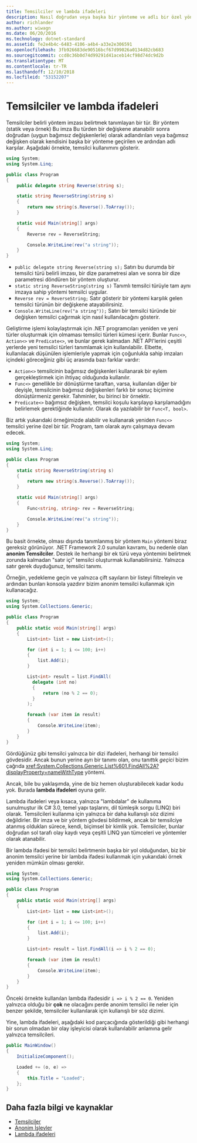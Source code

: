 ```yaml
---
title: Temsilciler ve lambda ifadeleri
description: Nasıl doğrudan veya başka bir yönteme ve adlı bir özel yöntem imzası belirtmek Temsilciler, tür tanımlama hakkında bilgi edinin.
author: richlander
ms.author: wiwagn
ms.date: 06/20/2016
ms.technology: dotnet-standard
ms.assetid: fe2e4b4c-6483-4106-a4b4-a33e2e306591
ms.openlocfilehash: 3fb926683de90516bcf67d99026a0134d82cb683
ms.sourcegitcommit: ccd8c36b0d74d99291d41aceb14cf98d74dc9d2b
ms.translationtype: MT
ms.contentlocale: tr-TR
ms.lasthandoff: 12/10/2018
ms.locfileid: "53152207"
---
```

# <a name="delegates-and-lambdas"></a>Temsilciler ve lambda ifadeleri

Temsilciler belirli yöntem imzası belirtmek tanımlayan bir tür. Bir yöntem (statik veya örnek) Bu imza Bu türden bir değişkene atanabilir sonra doğrudan (uygun bağımsız değişkenlerle) olarak adlandırılan veya bağımsız değişken olarak kendisini başka bir yönteme geçirilen ve ardından adlı karşılar. Aşağıdaki örnekte, temsilci kullanımını gösterir.

```csharp
using System;
using System.Linq;

public class Program
{
    public delegate string Reverse(string s);

    static string ReverseString(string s)
    {
        return new string(s.Reverse().ToArray());
    }

    static void Main(string[] args)
    {
        Reverse rev = ReverseString;

        Console.WriteLine(rev("a string"));
    }
}
```

* `public delegate string Reverse(string s);` Satırı bu durumda bir temsilci türü belirli imzası, bir dize parametresi alan ve sonra bir dize parametresi döndüren bir yöntem oluşturur.
* `static string ReverseString(string s)` Tanımlı temsilci türüyle tam aynı imzaya sahip yöntemi temsilci uygular.
* `Reverse rev = ReverseString;` Satır gösterir bir yöntemi karşılık gelen temsilci türünün bir değişkene atayabilirsiniz.
* `Console.WriteLine(rev("a string"));` Satırı bir temsilci türünde bir değişken temsilci çağırmak için nasıl kullanılacağını gösterir.

Geliştirme işlemi kolaylaştırmak için .NET programcıları yeniden ve yeni türler oluşturmak için olmaması temsilci türleri kümesi içerir. Bunlar `Func<>`, `Action<>` ve `Predicate<>`, ve bunlar gerek kalmadan .NET API'lerini çeşitli yerlerde yeni temsilci türleri tanımlamak için kullanılabilir. Elbette, kullanılacak düşünülen işlemleriyle yapmak için çoğunlukla sahip imzaları içindeki göreceğiniz gibi üç arasında bazı farklar vardır:

*   `Action<>` temsilcinin bağımsız değişkenleri kullanarak bir eylem gerçekleştirmek için ihtiyaç olduğunda kullanılır.
*   `Func<>` genellikle bir dönüştürme taraftan, varsa, kullanılan diğer bir deyişle, temsilcinin bağımsız değişkenleri farklı bir sonuç biçimine dönüştürmeniz gerekir. Tahminler, bu birinci bir örnektir.
*   `Predicate<>` bağımsız değişken, temsilci koşulu karşılayıp karşılamadığını belirlemek gerektiğinde kullanılır. Olarak da yazılabilir bir `Func<T, bool>`.

Biz artık yukarıdaki örneğimizde alabilir ve kullanarak yeniden `Func<>` temsilci yerine özel bir tür. Program, tam olarak aynı çalışmaya devam edecek.

```csharp
using System;
using System.Linq;

public class Program
{
    static string ReverseString(string s)
    {
        return new string(s.Reverse().ToArray());
    }

    static void Main(string[] args)
    {
        Func<string, string> rev = ReverseString;

        Console.WriteLine(rev("a string"));
    }
}
```

Bu basit örnekte, olması dışında tanımlanmış bir yöntem `Main` yöntemi biraz gereksiz görünüyor. .NET Framework 2.0 sunulan kavramı, bu nedenle olan **anonim Temsilciler**. Destek ile herhangi bir ek türü veya yöntemini belirtmek zorunda kalmadan "satır içi" temsilci oluşturmak kullanabilirsiniz. Yalnızca satır gerek duyduğunuz, temsilci tanımı.

Örneğin, yedekleme geçin ve yalnızca çift sayıların bir listeyi filtreleyin ve ardından bunları konsola yazdırır bizim anonim temsilci kullanmak için kullanacağız.

```csharp
using System;
using System.Collections.Generic;

public class Program
{
    public static void Main(string[] args)
    {
        List<int> list = new List<int>();

        for (int i = 1; i <= 100; i++)
        {
            list.Add(i);
        }

        List<int> result = list.FindAll(
          delegate (int no)
          {
              return (no % 2 == 0);
          }
        );

        foreach (var item in result)
        {
            Console.WriteLine(item);
        }
    }
}
```

Gördüğünüz gibi temsilci yalnızca bir dizi ifadeleri, herhangi bir temsilci gövdesidir. Ancak bunun yerine ayrı bir tanımı olan, onu tanıttık _geçici_ bizim çağrıda <xref:System.Collections.Generic.List%601.FindAll%2A?displayProperty=nameWithType> yöntemi.

Ancak, bile bu yaklaşımda, yine de biz hemen oluşturabilecek kadar kodu yok. Burada **lambda ifadeleri** oyuna gelir.

Lambda ifadeleri veya kısaca, yalnızca "lambdalar" de kullanıma sunulmuştur ilk C# 3.0, temel yapı taşlarını, dil tümleşik sorgu (LINQ) biri olarak. Temsilcileri kullanma için yalnızca bir daha kullanışlı söz dizimi değildirler. Bir imza ve bir yöntem gövdesi bildirmek, ancak bir temsilciye atanmış oldukları sürece, kendi, biçimsel bir kimlik yok. Temsilciler, bunlar doğrudan sol tarafı olay kaydı veya çeşitli LINQ yan tümceleri ve yöntemler olarak atanabilir.

Bir lambda ifadesi bir temsilci belirtmenin başka bir yol olduğundan, biz bir anonim temsilci yerine bir lambda ifadesi kullanmak için yukarıdaki örnek yeniden mümkün olması gerekir.

```csharp
using System;
using System.Collections.Generic;

public class Program
{
    public static void Main(string[] args)
    {
        List<int> list = new List<int>();

        for (int i = 1; i <= 100; i++)
        {
            list.Add(i);
        }

        List<int> result = list.FindAll(i => i % 2 == 0);

        foreach (var item in result)
        {
            Console.WriteLine(item);
        }
    }
}
```

Önceki örnekte kullanılan lambda ifadesidir `i => i % 2 == 0`. Yeniden yalnızca olduğu bir **çok** ne olacağını perde anonim temsilci ile neler için benzer şekilde, temsilciler kullanılarak için kullanışlı bir söz dizimi.

Yine, lambda ifadeleri, aşağıdaki kod parçacığında gösterildiği gibi herhangi bir sorun olmadan bir olay işleyicisi olarak kullanılabilir anlamına gelir yalnızca temsilcileri.

```csharp
public MainWindow()
{
    InitializeComponent();

    Loaded += (o, e) =>
    {
        this.Title = "Loaded";
    };
}
```

## <a name="further-reading-and-resources"></a>Daha fazla bilgi ve kaynaklar

*   [Temsilciler](../../docs/csharp/programming-guide/delegates/index.md)
*   [Anonim İşlevler](../../docs/csharp/programming-guide/statements-expressions-operators/anonymous-functions.md)
*   [Lambda ifadeleri](../../docs/csharp/programming-guide/statements-expressions-operators/lambda-expressions.md)
